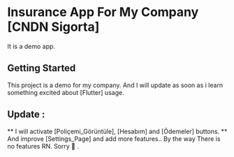 # Insurance App For My Company [CNDN Sigorta]

It is a demo app.

## Getting Started

This project is a demo for my company. 
And I will update as soon as i learn something excited about [Flutter] usage.

## Update :
** I will activate [Poliçemi_Görüntüle],  [Hesabım] and [Ödemeler] buttons.
** And improve [Settings_Page] and add more features.. By the way There is no features RN. Sorry 🥲 .

